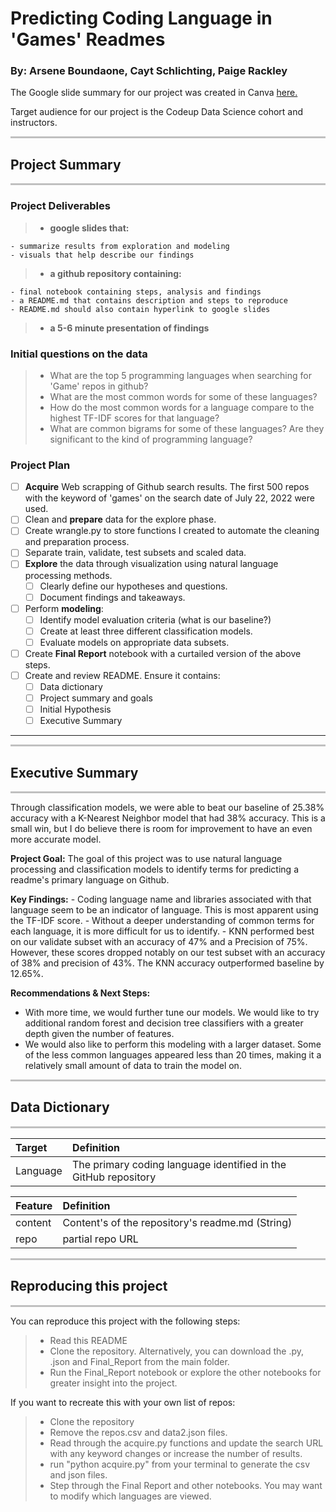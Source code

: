 # Predicting Coding Language in 'Games' Readmes
### By: Arsene Boundaone, Cayt Schlichting, Paige Rackley


The Google slide summary for our project was created in Canva [here.](https://www.canva.com/design/DAFHepNQxeU/BU7gDYBLlhrKJVtyLjZuwA/edit?utm_content=DAFHepNQxeU&utm_campaign=designshare&utm_medium=link2&utm_source=sharebutton)

Target audience for our project is the Codeup Data Science cohort and instructors.


<hr style="background-color:silver;height:3px;" />

## Project Summary
<hr style="background-color:silver;height:3px;" />


### Project Deliverables
> - <b> google slides that: </b>

    - summarize results from exploration and modeling
    - visuals that help describe our findings
    
> - <b> a github repository containing: </b>

    - final notebook containing steps, analysis and findings
    - a README.md that contains description and steps to reproduce
    - README.md should also contain hyperlink to google slides
    
> - <b> a 5-6 minute presentation of findings </b>
    
### Initial questions on the data
> - What are the top 5 programming languages when searching for 'Game' repos in github?
> - What are the most common words for some of these languages?
> - How do the most common words for a language compare to the highest TF-IDF scores for that language?
> - What are common bigrams for some of these languages? Are they significant to the kind of programming language?

### Project Plan 

- [ ] **Acquire** Web scrapping of Github search results. The first 500 repos with the keyword of 'games' on the search date of July 22, 2022 were used.
- [ ] Clean and **prepare** data for the explore phase. 
- [ ] Create wrangle.py to store functions I created to automate the cleaning and preparation process. 
- [ ] Separate train, validate, test subsets and scaled data.
- [ ] **Explore** the data through visualization using natural language processing methods.
    - [ ] Clearly define our hypotheses and questions.
    - [ ] Document findings and takeaways.
- [ ] Perform **modeling**:
   - [ ] Identify model evaluation criteria (what is our baseline?)
   - [ ] Create at least three different classification models.
   - [ ] Evaluate models on appropriate data subsets.
- [ ] Create **Final Report** notebook with a curtailed version of the above steps.
- [ ] Create and review README. Ensure it contains:
   - [ ] Data dictionary
   - [ ] Project summary and goals
   - [ ] Initial Hypothesis
   - [ ] Executive Summary
---

<hr style="background-color:silver;height:3px;" />

## Executive Summary
<hr style="background-color:silver;height:3px;" />
Through classification models, we were able to beat our baseline of 25.38% accuracy with a K-Nearest Neighbor model that had 38% accuracy. This is a small win, but I do believe there is room for improvement to have an even more accurate model. 
</p>
</p>
<b>Project Goal:</b>
The goal of this project was to use natural language processing and classification models to identify terms for predicting a readme's primary language on Github.
</p>
</p>
<b>Key Findings:</b>
- Coding language name and libraries associated with that language seem to be an indicator of language. This is most apparent using the TF-IDF score.
- Without a deeper understanding of common terms for each language, it is more difficult for us to identify.
- KNN performed best on our validate subset with an accuracy of 47% and a Precision of 75%. However, these scores dropped notably on our test subset with an accuracy of 38% and precision of 43%. The KNN accuracy outperformed baseline by 12.65%.

<b>Recommendations & Next Steps:</b>
- With more time, we would further tune our models. We would like to try additional random forest and decision tree classifiers with a greater depth given the number of features.
- We would also like to perform this modeling with a larger dataset. Some of the less common languages appeared less than 20 times, making it a relatively small amount of data to train the model on.

<hr style="background-color:silver;height:3px;" />

## Data Dictionary
<hr style="background-color:silver;height:3px;" />

|Target|Definition|
|:-------|:----------|
| Language | The primary coding language identified in the GitHub repository|

|Feature|Definition|
|:-------|:----------|
| content       | Content's of the repository's readme.md (String) |
| repo        | partial repo URL |

<hr style="background-color:silver;height:3px;" />

## Reproducing this project
<hr style="background-color:silver;height:3px;" />

You can reproduce this project with the following steps:
> - Read this README
> - Clone the repository. Alternatively, you can download the .py, .json and Final_Report from the main folder.
> - Run the Final_Report notebook or explore the other notebooks for greater insight into the project.

If you want to recreate this with your own list of repos:
> - Clone the repository
> - Remove the repos.csv and data2.json files.
> - Read through the acquire.py functions and update the search URL with any keyword changes or increase the number of results.
> - run "python acquire.py" from your terminal to generate the csv and json files.
> - Step through the Final Report and other notebooks.  You may want to modify which languages are viewed.


